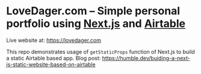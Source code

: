 # LoveDager.com – Simple personal portfolio using [Next.js](https://nextjs.org/) and [Airtable](https://airtable.com/)

Live website at: https://lovedager.com

This repo demonstrates usage of `getStaticProps` function of Next.js to build a static Airtable based app.
Blog post: https://humble.dev/buiding-a-next-js-static-website-based-on-airtable
